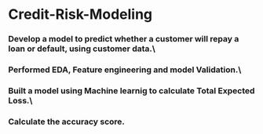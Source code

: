 # Credit-Risk-Modeling
### Develop a model to predict whether a customer will repay a loan or default, using customer data.\\
### Performed EDA, Feature engineering and model Validation.\\ 
### Built a model using Machine learnig to calculate Total Expected Loss.\\
### Calculate the accuracy score.
